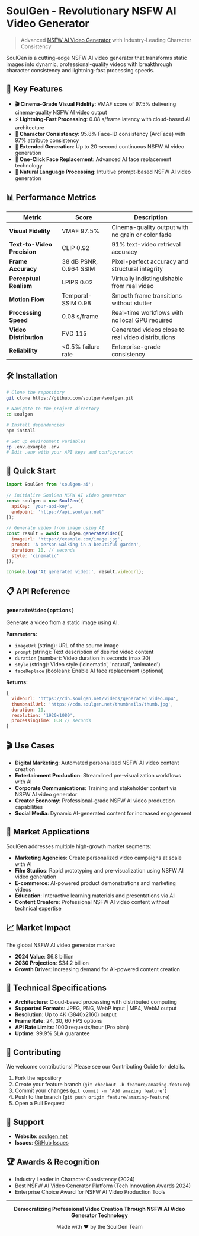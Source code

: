 # SoulGen - Revolutionary NSFW AI Video Generator

> Advanced [NSFW AI Video Generator](www.soulgen.net/video-generator?utm_source=git1) with Industry-Leading Character Consistency

SoulGen is a cutting-edge NSFW AI video generator that transforms static images into dynamic, professional-quality videos with breakthrough character consistency and lightning-fast processing speeds.

## 🚀 Key Features

- **🎬 Cinema-Grade Visual Fidelity**: VMAF score of 97.5% delivering cinema-quality NSFW AI video output
- **⚡ Lightning-Fast Processing**: 0.08 s/frame latency with cloud-based AI architecture
- **🎯 Character Consistency**: 95.8% Face-ID consistency (ArcFace) with 97% attribute consistency
- **📏 Extended Generation**: Up to 20-second continuous NSFW AI video generation
- **🔄 One-Click Face Replacement**: Advanced AI face replacement technology
- **📝 Natural Language Processing**: Intuitive prompt-based NSFW AI video generation

## 📊 Performance Metrics

| Metric | Score | Description |
|--------|-------|-------------|
| **Visual Fidelity** | VMAF 97.5% | Cinema-quality output with no grain or color fade |
| **Text-to-Video Precision** | CLIP 0.92 | 91% text-video retrieval accuracy |
| **Frame Accuracy** | 38 dB PSNR, 0.964 SSIM | Pixel-perfect accuracy and structural integrity |
| **Perceptual Realism** | LPIPS 0.02 | Virtually indistinguishable from real video |
| **Motion Flow** | Temporal-SSIM 0.98 | Smooth frame transitions without stutter |
| **Processing Speed** | 0.08 s/frame | Real-time workflows with no local GPU required |
| **Video Distribution** | FVD 115 | Generated videos close to real video distributions |
| **Reliability** | <0.5% failure rate | Enterprise-grade consistency |

## 🛠️ Installation

```bash
# Clone the repository
git clone https://github.com/soulgen/soulgen.git

# Navigate to the project directory
cd soulgen

# Install dependencies
npm install

# Set up environment variables
cp .env.example .env
# Edit .env with your API keys and configuration
```

## 🎯 Quick Start

```javascript
import SoulGen from 'soulgen-ai';

// Initialize SoulGen NSFW AI video generator
const soulgen = new SoulGen({
  apiKey: 'your-api-key',
  endpoint: 'https://api.soulgen.net'
});

// Generate video from image using AI
const result = await soulgen.generateVideo({
  imageUrl: 'https://example.com/image.jpg',
  prompt: 'A person walking in a beautiful garden',
  duration: 10, // seconds
  style: 'cinematic'
});

console.log('AI generated video:', result.videoUrl);
```

## 📋 API Reference

### `generateVideo(options)`

Generate a video from a static image using AI.

**Parameters:**
- `imageUrl` (string): URL of the source image
- `prompt` (string): Text description of desired video content
- `duration` (number): Video duration in seconds (max 20)
- `style` (string): Video style ('cinematic', 'natural', 'animated')
- `faceReplace` (boolean): Enable AI face replacement (optional)

**Returns:**
```javascript
{
  videoUrl: 'https://cdn.soulgen.net/videos/generated_video.mp4',
  thumbnailUrl: 'https://cdn.soulgen.net/thumbnails/thumb.jpg',
  duration: 10,
  resolution: '1920x1080',
  processingTime: 0.8 // seconds
}
```

## 🎬 Use Cases

- **Digital Marketing**: Automated personalized NSFW AI video content creation
- **Entertainment Production**: Streamlined pre-visualization workflows with AI  
- **Corporate Communications**: Training and stakeholder content via NSFW AI video generator
- **Creator Economy**: Professional-grade NSFW AI video production capabilities
- **Social Media**: Dynamic AI-generated content for increased engagement

## 🏢 Market Applications

SoulGen addresses multiple high-growth market segments:

- **Marketing Agencies**: Create personalized video campaigns at scale with AI
- **Film Studios**: Rapid prototyping and pre-visualization using NSFW AI video generation
- **E-commerce**: AI-powered product demonstrations and marketing videos
- **Education**: Interactive learning materials and presentations via AI
- **Content Creators**: Professional NSFW AI video content without technical expertise

## 📈 Market Impact

The global NSFW AI video generator market:
- **2024 Value**: $6.8 billion
- **2030 Projection**: $34.2 billion
- **Growth Driver**: Increasing demand for AI-powered content creation

## 🔧 Technical Specifications

- **Architecture**: Cloud-based processing with distributed computing
- **Supported Formats**: JPEG, PNG, WebP input | MP4, WebM output
- **Resolution**: Up to 4K (3840x2160) output
- **Frame Rate**: 24, 30, 60 FPS options
- **API Rate Limits**: 1000 requests/hour (Pro plan)
- **Uptime**: 99.9% SLA guarantee

## 🤝 Contributing

We welcome contributions! Please see our Contributing Guide for details.

1. Fork the repository
2. Create your feature branch (`git checkout -b feature/amazing-feature`)
3. Commit your changes (`git commit -m 'Add amazing feature'`)
4. Push to the branch (`git push origin feature/amazing-feature`)
5. Open a Pull Request


## 🌟 Support

- **Website**: [soulgen.net](https://www.soulgen.net/)
- **Issues**: [GitHub Issues](https://github.com/soulgen/soulgen/issues)

## 🏆 Awards & Recognition

- Industry Leader in Character Consistency (2024)
- Best NSFW AI Video Generator Platform (Tech Innovation Awards 2024)
- Enterprise Choice Award for NSFW AI Video Production Tools

---

<p align="center">
  <strong>Democratizing Professional Video Creation Through NSFW AI Video Generator Technology</strong>
</p>

<p align="center">
  Made with ❤️ by the SoulGen Team
</p>
